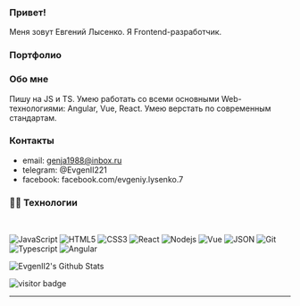 ### Привет! 
Меня зовут Евгений Лысенко. Я Frontend-разработчик.

### Портфолио

### Обо мне
Пишу на JS и TS. Умею работать со всеми основными Web-технологиями: Angular, Vue, React. Умею верстать по современным стандартам.

### Контакты
* email: genja1988@inbox.ru
* telegram: @EvgenII221
* facebook: facebook.com/evgeniy.lysenko.7

### 👨‍💻 Технологии

<br />

![JavaScript](https://img.shields.io/badge/-JavaScript-black?style=flat&logo=javascript)
![HTML5](https://img.shields.io/badge/-HTML5-E34F26?style=flat&logo=html5&logoColor=white)
![CSS3](https://img.shields.io/badge/-CSS3-1572B6?style=flat&logo=css3)
![React](https://img.shields.io/badge/-React-black?style=flat&logo=react)
![Nodejs](https://img.shields.io/badge/-Nodejs-green?style=flat&logo=Node.js)
![Vue](https://img.shields.io/badge/-Vue-green?style=flat&logo=Vue.js)
![JSON](https://img.shields.io/badge/-json-02569B?style=flat&logo=json)
![Git](https://img.shields.io/badge/-Git-black?style=flat&logo=git)
![Typescript](https://img.shields.io/badge/-TypeScript-white?style=flat&logo=typescript)
![Angular](https://img.shields.io/badge/-Angular-red?style=flat&logo=angular)


<p>
  <img src="https://github-readme-stats.vercel.app/api?username=evgenii2&show_icons=true&title_color=fff&icon_color=79ff97&text_color=efefef&bg_color=24292e" alt="EvgenII2's Github Stats">
</p>

<p>
  <img src="https://visitor-badge.glitch.me/badge?page_id=EvgenII2.EvgenII2" alt="visitor badge"/>
</p>

-----

